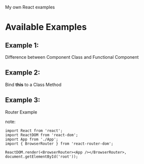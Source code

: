 My own React examples
# Available Examples #

## Example 1: ##
Difference between Component Class and Functional Component

## Example 2: ##

Bind **this** to a Class Method

## Example 3: ##

Router Example

note:

```
import React from 'react';
import ReactDOM from 'react-dom';
import App from './App';
import { BrowserRouter } from 'react-router-dom';

ReactDOM.render(<BrowserRouter><App /></BrowserRouter>, document.getElementById('root'));
```

